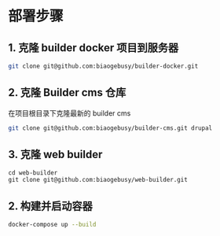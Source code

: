 # 部署步骤

## 1. 克隆 builder docker 项目到服务器

```bash
git clone git@github.com:biaogebusy/builder-docker.git
```

## 2. 克隆 Builder cms 仓库

在项目根目录下克隆最新的 builder cms

```bash
git clone git@github.com:biaogebusy/builder-cms.git drupal
```

## 3. 克隆 web builder

```base
cd web-builder
git clone git@github.com:biaogebusy/web-builder.git
```

## 2. 构建并启动容器

```bash
docker-compose up --build
```
